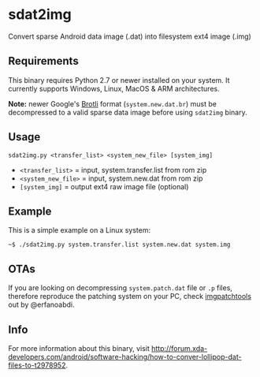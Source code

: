 # sdat2img
Convert sparse Android data image (.dat) into filesystem ext4 image (.img)



## Requirements
This binary requires Python 2.7 or newer installed on your system. 
It currently supports Windows, Linux, MacOS & ARM architectures.

**Note:** newer Google's [Brotli](https://github.com/google/brotli) format (`system.new.dat.br`) must be decompressed to a valid sparse data image before using `sdat2img` binary.



## Usage
```
sdat2img.py <transfer_list> <system_new_file> [system_img]
```
- `<transfer_list>` = input, system.transfer.list from rom zip
- `<system_new_file>` = input, system.new.dat from rom zip
- `[system_img]` = output ext4 raw image file (optional)



## Example
This is a simple example on a Linux system: 
```
~$ ./sdat2img.py system.transfer.list system.new.dat system.img
```



## OTAs
If you are looking on decompressing `system.patch.dat` file or `.p` files, therefore reproduce the patching system on your PC, check [imgpatchtools](https://github.com/erfanoabdi/imgpatchtools) out by @erfanoabdi.



## Info
For more information about this binary, visit http://forum.xda-developers.com/android/software-hacking/how-to-conver-lollipop-dat-files-to-t2978952.
